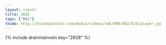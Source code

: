```yaml
--- 
layout: sieutv
title: 2828
tags: ["002"]
thumb: http://drainmainvein.com/media/videos/tmb/000/002/828/player.jpg
---
```

{% include drainmainvein key="2828" %} 
